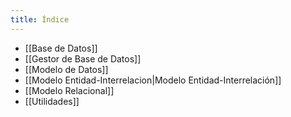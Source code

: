 ```yaml
---
title: Índice
---
```


- [[Base de Datos]]
- [[Gestor de Base de Datos]]
- [[Modelo de Datos]]
- [[Modelo Entidad-Interrelacion|Modelo Entidad-Interrelación]]
- [[Modelo Relacional]]
- [[Utilidades]]
